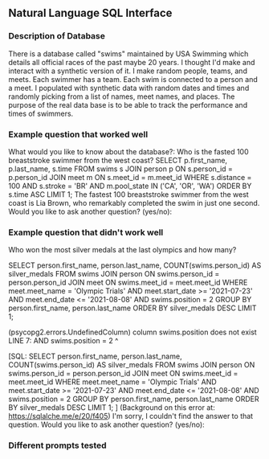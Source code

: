 ## Natural Language SQL Interface

### Description of Database
There is a database called "swims" maintained by USA Swimming which details all official races of the past maybe 20 years.
I thought I'd make and interact with a synthetic version of it. I make random people, teams, and meets. Each swimmer has a team. Each swim is connected to a person and a meet.
I populated with synthetic data with random dates and times and randomly picking from a list of names, meet names, and places.
The purpose of the real data base is to be able to track the performance and times of swimmers.


### Example question that worked well
What would you like to know about the database?: 
Who is the fasted 100 breaststroke swimmer from the west coast?
SELECT p.first_name, p.last_name, s.time
FROM swims s
JOIN person p ON s.person_id = p.person_id
JOIN meet m ON s.meet_id = m.meet_id
WHERE s.distance = 100 AND s.stroke = 'BR' AND m.pool_state IN ('CA', 'OR', 'WA')
ORDER BY s.time ASC
LIMIT 1;
The fastest 100 breaststroke swimmer from the west coast is Lia Brown, who remarkably completed the swim in just one second.
Would you like to ask another question? (yes/no): 

### Example question that didn't work well
Who won the most silver medals at the last olympics and how many?

SELECT person.first_name, person.last_name, COUNT(swims.person_id) AS silver_medals
FROM swims
JOIN person ON swims.person_id = person.person_id
JOIN meet ON swims.meet_id = meet.meet_id
WHERE meet.meet_name = 'Olympic Trials' AND meet.start_date >= '2021-07-23' AND meet.end_date <= '2021-08-08'
AND swims.position = 2
GROUP BY person.first_name, person.last_name
ORDER BY silver_medals DESC
LIMIT 1;

(psycopg2.errors.UndefinedColumn) column swims.position does not exist
LINE 7: AND swims.position = 2
            ^

[SQL: 
SELECT person.first_name, person.last_name, COUNT(swims.person_id) AS silver_medals
FROM swims
JOIN person ON swims.person_id = person.person_id
JOIN meet ON swims.meet_id = meet.meet_id
WHERE meet.meet_name = 'Olympic Trials' AND meet.start_date >= '2021-07-23' AND meet.end_date <= '2021-08-08'
AND swims.position = 2
GROUP BY person.first_name, person.last_name
ORDER BY silver_medals DESC
LIMIT 1;
]
(Background on this error at: https://sqlalche.me/e/20/f405)
I'm sorry, I couldn't find the answer to that question. Would you like to ask another question? (yes/no): 


### Different prompts tested


